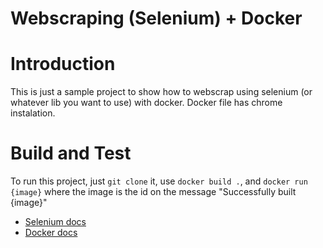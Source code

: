 # Webscraping (Selenium) + Docker
# Introduction 
This is just a sample project to show how to webscrap using selenium (or whatever lib you want to use) with docker.
Docker file has chrome instalation.
# Build and Test
To run this project, just `git clone` it, use `docker build .`, and `docker run {image}` where the image is the id on the message "Successfully built {image}"

- [Selenium docs](https://www.selenium.dev/documentation/en/)
- [Docker docs](https://docs.docker.com/)